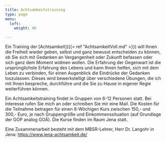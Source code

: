 ```yaml
---
title: Achtsamkeitstraining
type: page
menu:
  left:
    weight: 40

---
```

Ein Training der [Achtsamkeit]({{< ref "AchtsamkeitVoll.md" >}}) will Ihnen die Freiheit wieder geben, selbst und ganz bewusst entscheiden zu können, ob Sie sich mit Gedanken an Vergangenheit oder Zukunft befassen oder sich ganz dem Moment widmen wollen. Die Erfahrung der Gegenwart ist die ursprünglichste Erfahrung des Lebens und kann Ihnen helfen, sich mit dem Leben zu verbinden, für einen Augenblick die Eindrücke der Gedanken loszulassen. Dieses wird bewerkstelligt über verschiedene Übungen, die ich mit Ihnen bespreche, durchführe und die Sie zu Hause in eigener Regie weiterführen können.

Ein Achtsamkeitstraining findet in Gruppen von 6-12 Personen statt. Bei Interesse rufen Sie mich an oder schreiben Sie mir eine Mail. Die Kosten für die Teilnahme betragen für einen 8-Wöchigen Kurs zwischen 150,- und 300,- Euro, je nach Gruppengröße und Einkommenssituation (auf Grundlage der GOP analog GOÄ). Die Kurse finden im Raum Jena statt.

Eine Zusammenarbeit besteht mit dem MBSR-Lehrer, Herr Dr. Langohr in Jena: https://www.jena-achtsamkeit.de/

[^1]: aus: Willigis Jäger: Die Welle ist das Meer. Herder-Spektrum
